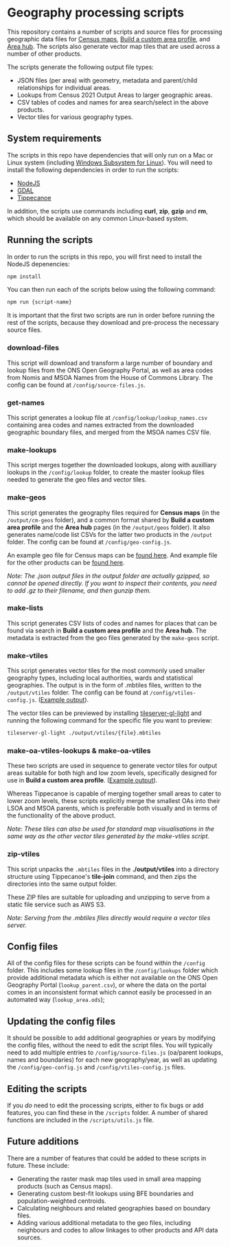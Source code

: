# Geography processing scripts

This repository contains a number of scripts and source files for processing geographic data files for [Census maps](https://www.ons.gov.uk/census/maps), [Build a custom area profile](https://www.ons.gov.uk/visualisations/customprofiles/), and [Area hub](https://www.ons.gov.uk/visualisations/areas/). The scripts also generate vector map tiles that are used across a number of other products.

The scripts generate the following output file types:

- JSON files (per area) with geometry, metadata and parent/child relationships for individual areas.
- Lookups from Census 2021 Output Areas to larger geographic areas.
- CSV tables of codes and names for area search/select in the above products.
- Vector tiles for various geography types.

## System requirements

The scripts in this repo have dependencies that will only run on a Mac or Linux system (including [Windows Subsystem for Linux](https://learn.microsoft.com/en-us/windows/wsl/install)). You will need to install the following dependencies in order to run the scripts:

- [NodeJS](https://nodejs.org/en)
- [GDAL](https://gdal.org/index.html)
- [Tippecanoe](https://github.com/felt/tippecanoe)

In addition, the scripts use commands including **curl**, **zip**, **gzip** and **rm**, which should be available on any common Linux-based system.

## Running the scripts

In order to run the scripts in this repo, you will first need to install the NodeJS depenencies:

```bash
npm install
```

You can then run each of the scripts below using the following command:

```bash
npm run {script-name}
```

It is important that the first two scripts are run in order before running the rest of the scripts, because they download and pre-process the necessary source files.

### download-files

This script will download and transform a large number of boundary and lookup files from the ONS Open Geography Portal, as well as area codes from Nomis and MSOA Names from the House of Commons Library. The config can be found at `/config/source-files.js`.

### get-names

This script generates a lookup file at `/config/lookup/lookup_names.csv` containing area codes and names extracted from the downloaded geographic boundary files, and merged from the MSOA names CSV file.

### make-lookups

This script merges together the downloaded lookups, along with auxilliary lookups in the `/config/lookup` folder, to create the master lookup files needed to generate the geo files and vector tiles.

### make-geos

This script generates the geography files required for **Census maps** (in the `/output/cm-geos` folder), and a common format shared by **Build a custom area profile** and the **Area hub** pages (in the `/output/geos` folder). It also generates name/code list CSVs for the latter two products in the `/output` folder. The config can be found at `/config/geo-config.js`.

An example geo file for Census maps can be [found here](https://cdn.ons.gov.uk/maptiles/cm-geos/v2/E06000001.geojson). And example file for the other products can be [found here](https://cdn.ons.gov.uk/maptiles/ap-geos/v2/E06/E06000001.json).

*Note: The .json output files in the output folder are actually gzipped, so cannot be opened directly. If you want to inspect their contents, you need to add .gz to their filename, and then gunzip them.*

### make-lists

This script generates CSV lists of codes and names for places that can be found via search in **Build a custom area profile** and the **Area hub**. The metadata is extracted from the geo files generated by the `make-geos` script.

### make-vtiles

This script generates vector tiles for the most commonly used smaller geography types, including local authorities, wards and statistical geographies. The output is in the form of .mbtiles files, written to the `/output/vtiles` folder. The config can be found at `/config/vtiles-config.js`. ([Example output](https://stevage.github.io/vector-inspector/#?url=https://cdn.ons.gov.uk/maptiles/administrative/2023/authorities-all/v1/boundaries/8/127/83.pbf&loc=9/51.504/-0.1119)).

The vector tiles can be previewed by installing [tileserver-gl-light](https://www.npmjs.com/package/tileserver-gl-light) and running the following command for the specific file you want to preview:

```bash
tileserver-gl-light ./output/vtiles/{file}.mbtiles
```

### make-oa-vtiles-lookups & make-oa-vtiles

These two scripts are used in sequence to generate vector tiles for output areas suitable for both high and low zoom levels, specifically designed for use in **Build a custom area profile**. ([Example output](https://stevage.github.io/vector-inspector/#?url=https://cdn.ons.gov.uk/maptiles/administrative/2021/oa/v3/boundaries/8/127/83.pbf&loc=9/51.504/-0.1119)).

Whereas Tippecanoe is capable of merging together small areas to cater to lower zoom levels, these scripts explicitly merge the smallest OAs into their LSOA and MSOA parents, which is preferable both visually and in terms of the functionality of the above product.

*Note: These tiles can also be used for standard map visualisations in the same way as the other vector tiles generated by the make-vtiles script.*

### zip-vtiles

This script unpacks the `.mbtiles` files in the **./output/vtiles** into a directory structure using Tippecanoe's **tile-join** command, and then zips the directories into the same output folder.

These ZIP files are suitable for uploading and unzipping to serve from a static file service such as AWS S3.

*Note: Serving from the .mbtiles files directly would require a vector tiles server.*

## Config files

All of the config files for these scripts can be found within the `/config` folder. This includes some lookup files in the `/config/lookups` folder which provide additional metadata which is either not available on the ONS Open Geography Portal (`lookup_parent.csv`), or where the data on the portal comes in an inconsistent format which cannot easily be processed in an automated way (`lookup_area.ods`);

## Updating the config files

It should be possible to add additional geographies or years by modifying the config files, without the need to edit the script files. You will typically need to add multiple entries to `/config/source-files.js` (oa/parent lookups, names and boundaries) for each new geography/year, as well as updating the `/config/geo-config.js` and `/config/vtiles-config.js` files.

## Editing the scripts

If you *do* need to edit the processing scripts, either to fix bugs or add features, you can find these in the `/scripts` folder. A number of shared functions are included in the `/scripts/utils.js` file.

## Future additions

There are a number of features that could be added to these scripts in future. These include:

- Generating the raster mask map tiles used in small area mapping products (such as Census maps).
- Generating custom best-fit lookups using BFE boundaries and population-weighted centroids.
- Calculating neighbours and related geographies based on boundary files.
- Adding various additional metadata to the geo files, including neighbours and codes to allow linkages to other products and API data sources.
